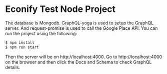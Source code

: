 # Econify Test Node Project
The database is Mongodb.
GraphQL-yoga is used to setup the GraphQL server.
And request-promise is used to call the Google Place API.
You can run the project using the following:
```sh
$ npm install
$ npm run start
```
Then the server will be on http://localhost:4000.
Go to http://localhost:4000 on the browser and then click the Docs and Schema to check GraphQL details.

